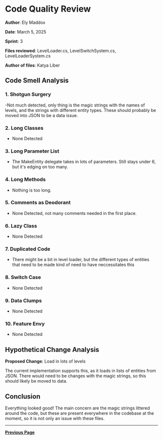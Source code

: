 # Code Quality Review

**Author**: Ely Maddox 

**Date**: March 5, 2025  

**Sprint**: 3

**Files reviewed**: LevelLoader.cs, LevelSwitchSystem.cs, LevelLoaderSystem.cs

**Author of files**: Katya Liber

## Code Smell Analysis

### 1. Shotgun Surgery

-Not much detected, only thing is the magic strings with the names of levels, and the strings with different entity types. These should probably be moved into JSON to be a data issue.

### 2. Long Classes

- None Detected

### 3. Long Parameter List

- The MakeEntity delegate takes in lots of parameters. Still stays under 6, but it's edging on too many.

### 4. Long Methods

- Nothing is too long.

### 5. Comments as Deodorant

- None Detected, not many comments needed in the first place.

### 6. Lazy Class

- None Detected

### 7. Duplicated Code

- There might be a bit in level loader, but the different types of entities that need to be made kind of need to have neccessitates this

### 8. Switch Case

- None Detected

### 9. Data Clumps

- None Detected

### 10. Feature Envy

- None Detected

## Hypothetical Change Analysis

**Proposed Change**: Load in lots of levels

The current implementation supports this, as it loads in lists of entities from JSON. There would need to be changes with the magic strings, so this should likely be moved to data.

## Conclusion

Everything looked good! The main concern are the magic strings littered around the code, but these are present everywhere in the codebase at the moment, so it is not only an issue with these files. 

---

[**Previous Page**](../README.md)
